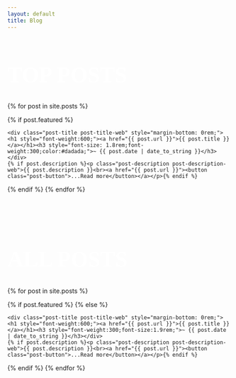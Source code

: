 ```yaml
---
layout: default
title: Blog
---
```

<div class="container" style="margin-top:30px; margin-bottom:80px;">
<h1 style="text-transform: uppercase; font-size:50px; font-family: Gotham XNarrow;color:#fff;">Top posts</h1>

{% for post in site.posts %}

{% if post.featured %}
  <div class="posts post-web" >


    <div class="post-title post-title-web" style="margin-bottom: 0rem;"><h1 style="font-weight:600;"><a href="{{ post.url }}">{{ post.title }}</a></h1><h3 style="font-size: 1.8rem;font-weight:300;color:#dadada;">~ {{ post.date | date_to_string }}</h3></div>
    {% if post.description %}<p class="post-description post-description-web">{{ post.description }}<br><a href="{{ post.url }}"><button class="post-button">...Read more</button></a></p>{% endif %}

  </div>
  {% endif %}
{% endfor %}

<h1 style="text-transform: uppercase; font-size:50px; font-family: Gotham XNarrow;color:#fff;padding-top:50px;">All posts</h1>

{% for post in site.posts %}

{% if post.featured %}
{% else %}

  <div class="post post-web">



    <div class="post-title post-title-web" style="margin-bottom: 0rem;"><h1 style="font-weight:600;"><a href="{{ post.url }}">{{ post.title }}</a></h1><h3 style="font-weight:300;font-size:1.9rem;">~ {{ post.date | date_to_string }}</h3></div>
    {% if post.description %}<p class="post-description post-description-web">{{ post.description }}<br><a href="{{ post.url }}"><button class="post-button">...Read more</button></a></p>{% endif %}


  </div>
  {% endif %}
{% endfor %}
</div>
